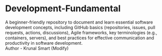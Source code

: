 # Development-Fundamental

A beginner-friendly repository to document and learn essential software development concepts, including GitHub basics (repositories, issues, pull requests, actions, discussions), Agile frameworks, key terminologies (e.g., containers, servers), and best practices for effective communication and productivity in software development.
<br>
Author - Krunal Smart (Modify)
